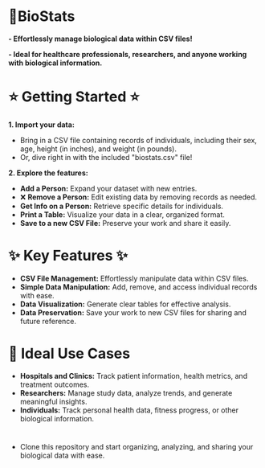 # 🧪BioStats

**-  Effortlessly manage biological data within CSV files!**

**-  Ideal for healthcare professionals, researchers, and anyone working with biological information.**

# ⭐ Getting Started ⭐

**1. Import your data:**
   - Bring in a CSV file containing records of individuals, including their sex, age, height (in inches), and weight (in pounds).
   - Or, dive right in with the included "biostats.csv" file! 

**2. Explore the features:**
   -  **Add a Person:** Expand your dataset with new entries.
   - ❌ **Remove a Person:** Edit existing data by removing records as needed.
   -  **Get Info on a Person:** Retrieve specific details for individuals.
   -  **Print a Table:** Visualize your data in a clear, organized format.
   -  **Save to a new CSV File:** Preserve your work and share it easily.

# ✨ Key Features ✨

- **CSV File Management:** Effortlessly manipulate data within CSV files.
- **Simple Data Manipulation:** Add, remove, and access individual records with ease.
- **Data Visualization:** Generate clear tables for effective analysis.
- **Data Preservation:** Save your work to new CSV files for sharing and future reference.

#  💼 Ideal Use Cases

- **Hospitals and Clinics:** Track patient information, health metrics, and treatment outcomes.
- **Researchers:** Manage study data, analyze trends, and generate meaningful insights.
- **Individuals:** Track personal health data, fitness progress, or other biological information.

# 
- Clone this repository and start organizing, analyzing, and sharing your biological data with ease.

